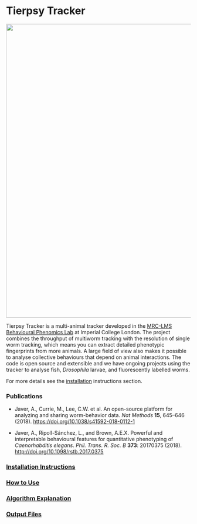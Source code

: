 # Tierpsy Tracker
<img src="https://user-images.githubusercontent.com/8364368/41229372-a9e8fcfa-6d73-11e8-877c-de306be55526.gif" width="800">

Tierpsy Tracker is a multi-animal tracker developed in the [MRC-LMS](http://lms.mrc.ac.uk/) [Behavioural Phenomics Lab](https://tierpsy.com) at Imperial College London. The project combines the throughput of multiworm tracking with the resolution of single worm tracking, which means you can extract detailed phenotypic fingerprints from more animals.  A large field of view also makes it possible to analyse collective behaviours that depend on animal interactions.  The code is open source and extensible and we have ongoing projects using the tracker to analyse fish, *Drosophila* larvae, and fluorescently labelled worms.

For more details see the [installation](docs/INSTALLATION.md) instructions section.

### Publications
* Javer, A., Currie, M., Lee, C.W. et al. An open-source platform for analyzing and sharing worm-behavior data. _Nat Methods_ **15**, 645–646 (2018). https://doi.org/10.1038/s41592-018-0112-1

* Javer, A., Ripoll-Sánchez, L., and Brown, A.E.X. Powerful and interpretable behavioural features for quantitative phenotyping of _Caenorhabditis elegans_. _Phil. Trans. R. Soc. B_ **373**: 20170375 (2018).
http://doi.org/10.1098/rstb.2017.0375

### [Installation Instructions](docs/INSTALLATION.md)
### [How to Use](docs/HOWTO.md)
### [Algorithm Explanation](docs/EXPLANATION.md)
### [Output Files](docs/OUTPUTS.md)
